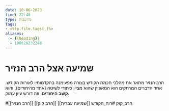 ```yaml
---
date: 10-06-2023
time: 22:48
type: מחשבות
Tags:
- <%tp.file.tags(,)%>
aliases:
  - {{heading}}
  - 100620232248
---
```


# שמיעה אצל הרב הנזיר


הרב הנזיר מתאר את מהלכי חכמת הקודש בצורה מפעימנה בהקדמותיו לאורות הקודש.
אחד הדברים המרתקים הוא המאפיין שהוא מציין כיחודי לשיטה (אחד מהיחודים), והוא **קשב היחודים**. וזה דורש עיון עמוק.

#הרב_קוק #רוח_הקודש 
[[שמיעה עברית]]
[[הרב קוק]]
[[הרב הנזיר]]